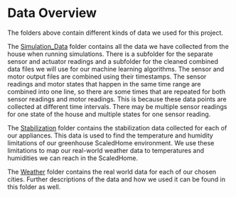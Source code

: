 # Data Overview

The folders above contain different kinds of data we used for this project.

The [Simulation_Data](https://github.com/nia-00/UCF_REU_SmartHome_2021/tree/main/Data/Simulation_Data) folder contains all the data we have collected from the house when
running simulations. There is a subfolder for the separate sensor and actuator readings
and a subfolder for the cleaned combined data files we will use for our machine
learning algorithms. The sensor and motor output files are combined using their
timestamps. The sensor readings and motor states that happen in the same time range
are combined into one line, so there are some times that are repeated for both
sensor readings and motor readings. This is because these data points are collected
at different time intervals. There may be multiple sensor readings for one state
of the house and multiple states for one sensor reading. 

The [Stabilization](https://github.com/nia-00/UCF_REU_SmartHome_2021/tree/main/Data/Stabilization) folder contains the stabilization data collected for each of our
appliances. This data is used to find the temperature and humidity limitations of
our greenhouse ScaledHome environment. We use these limitations to map our real-world
weather data to temperatures and humidities we can reach in the ScaledHome.

The [Weather](https://github.com/nia-00/UCF_REU_SmartHome_2021/tree/main/Data/Weather)
folder contains the real world data for each of our chosen cities. Further descriptions
of the data and how we used it can be found in this folder as well.
